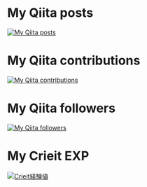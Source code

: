 # My Qiita posts
[![My Qiita posts](https://qiita-badge.apiapi.app/s/ckoshien/posts.svg)](http://qiita.com/ckoshien)
# My Qiita contributions
[![My Qiita contributions](https://qiita-badge.apiapi.app/s/ckoshien/contributions.svg)](http://qiita.com/ckoshien)
# My Qiita followers
[![My Qiita followers](https://qiita-badge.apiapi.app/s/ckoshien/followers.svg)](http://qiita.com/ckoshien)

# My Crieit EXP
[![Crieit経験値](https://ogp-vercel.vercel.app/crieit/ckoshien)](http://crieit.net/users/ckoshien)

